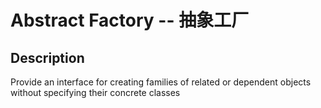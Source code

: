 <!--
 * @Author: Jecosine
 * @Date: 2021-01-22 10:58:56
 * @LastEditTime: 2021-01-22 11:00:27
 * @LastEditors: Jecosine
 * @Description: Abstract Factory
-->

# Abstract Factory -- 抽象工厂

## Description

Provide an interface for creating families of related or dependent objects without specifying their concrete classes

## 

